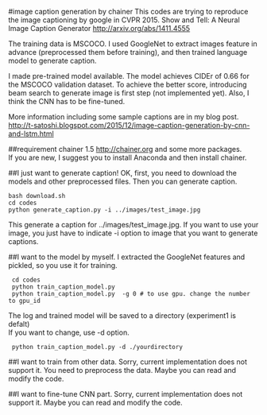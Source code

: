 #image caption generation by chainer
This codes are trying to reproduce the image captioning by google in CVPR 2015.
Show and Tell: A Neural Image Caption Generator
http://arxiv.org/abs/1411.4555

The training data is MSCOCO. I used GoogleNet to extract  images feature in advance (preprocessed them before training), and then trained language model to generate caption.

I made pre-trained model available. The model achieves CIDEr of 0.66 for the MSCOCO validation dataset. To achieve the better score, introducing beam search to generate image is first step (not implemented yet). Also, I think the CNN has to be fine-tuned.

More information including some sample captions are in my blog post. 
http://t-satoshi.blogspot.com/2015/12/image-caption-generation-by-cnn-and-lstm.html

##requirement
chainer 1.5  http://chainer.org
and some more packages.   
If you are new, I suggest you to install Anaconda and then install chainer.  

##I just want to generate caption!
OK, first, you need to download the models and other preprocessed files.
Then you can generate caption.
```
bash download.sh
cd codes
python generate_caption.py -i ../images/test_image.jpg
```
This generate a caption for ../images/test_image.jpg. If you want to use your image, you just have to indicate -i option to image that you want to generate captions. 

##I want to the model by myself.
I extracted the GoogleNet features and pickled, so you use it for training.  
```
 cd codes
 python train_caption_model.py 
 python train_caption_model.py  -g 0 # to use gpu. change the number to gpu_id
```
The log and trained model will be saved to a directory (experiment1 is defalt)  
If you want to change, use -d option. 
```
 python train_caption_model.py -d ./yourdirectory
```

##I want to train from other data.
Sorry, current implementation does not support it. You need to preprocess the data. Maybe you can read and modify the code. 

##I want to fine-tune CNN part. 
Sorry, current implementation does not support it. Maybe you can read and modify the code. 
